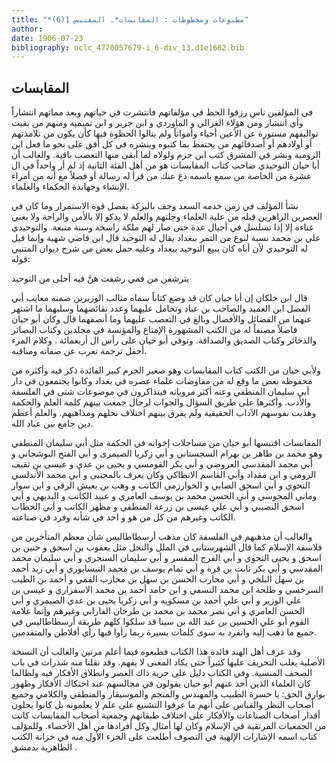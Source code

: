 ```yaml
---
title: "*مطبوعات ومخطوطات : المقابسات*. المقتبس 1(6)"
author: 
date: 1906-07-23
bibliography: oclc_4770057679-i_6-div_13.d1e1602.bib
---
```




##  المقابسات 


 في المؤلفين ناس رزقوا الحظ في مؤلفاتهم فانتشرت في حياتهم وبعد مماتهم انتشاراً وأي انتشار ومن هؤلاء  الغزالي  و  الماوردي  و  ابن جرير  و  ابن تميمية  ومنهم من بقيت تواليفهم مستورة عن الأعين أحياء وأمواتاً ولم ينالوا الحظوة فيها كأن يكون من تلامذتهم أو أولادهم أو أصدقائهم من يحتفظ بما كتبوه وينشره في كل أفق على نحو ما فعل ابن الرومية ونشر في المشرق كتب ابن حزم ولولاه لما أبقى منها التعصب باقية. والغالب أن أبا حيان التوحيدي صاحب كتاب المقابسات هو من أهل الفئة الثانية إذ لم أر واحداً في ال  عشرة  من الخاصة من سمع باسمه دع عنك من قرأ له رسالة أو فصلاً مع أنه من أمراء الإنشاء وجهابذة الحكماء والعلماء. 

 نشأ المؤلف في زمن خدمه السعد وحف بالبركة بفضل قوة الاستمرار وما كان في العصرين الزاهرين قبله من علية العلماء وجلتهم والعلم لا يذكو   إلا بالأمن والراحة ولا يغني غناءه إلا إذا تسلسل في أجيال عدة حتى صار لهم ملكة راسخة وسنة متبعة. والتوحيدي علي بن محمد نسبة لنوع من التمر ببغداد يقال له التوحيد قال ابن قاضي شهبة وإنما قيل له التوحيدي لأن أباه كان يبيع التوحيد ببغداد وعليه حمل بعض من شرح ديوان المتنبي قوله: 

 يترشفن من فمي رشفت   هنَّ فيه أحلى من التوحيد  

 قال ابن خلكان إن أبا حيان كان قد وضع كتاباً سماه مثالب الوزيرين ضمنه معايب أبي الفضل ابن العميد والصاحب بن عباد وتحامل عليهما وعدد نقائصهما وسلبهما ما اشتهر عنهما من الفضائل والأفضال وبالغ في التعصب عليهما وما أنصفهما قال وكان أبو حيان فاضلاً مصنفاً له من الكتب المشهورة الإمتاع والمؤنسة في مجلدين وكتاب البصائر والذخائر وكتاب الصديق والصداقة. وتوفي أبو حيان على رأس ال  أربعمائة  . وكلام المرء أحفل ترجمة تعرب عن صفاته ومناقبه. 

 ولأبي حيان من الكتب كتاب المقابسات وهو صغير الجرم كبير الفائدة ذكر فيه وأكثره من محفوظه بعض ما وقع له من مفاوضات علماء عصره في بغداد وكانوا يجتمعون في دار   أبي سليمان المنطقي  وعنه أكثر مروياته فيتذاكرون في موضوعات شتى في الفلسفة والأدب. وأكثرها على طريق السؤال والجواب لرجال جمعت بينهم كلمة العلم والحكمة وهذبت نفوسهم الآداب الحقيقية ولم يفرق بينهم اختلاف نحلهم ومذاهبهم. والعلم أعظم دين جامع بين عباد الله. 

 المقابسات اقتبسها أبو حيان من مساجلات إخوانه في الحكمة مثل  أبي سليمان المنطقي  وهو  محمد بن طاهر بن بهرام السجستاني  و  أبي زكريا   الصيمرى  و  أبي الفتح البوشجاني  و  أبي محمد المقدسي العروضي  و  أبي بكر القومسي  و  يحيى بن عدي  و  عيسى بن ثقيف الرومي  و  ابن مقداد وأبي القاسم الانطاكي  وكان يعرف بالمجتبى و  أبي محمد الأندلسي النحوي  و  أبي اسحق الصابي  و  الخوارزمي الكاتب  و  وهب بن يعيش الرقي  و  ابن سوار وماني المجوسي  و  أبي الحسن محمد بن يوسف العامري  و  عبيد الكاتب  و  البديهي  و  أبي اسحق النصيبي  و  أبي علي عيسى بن زرعة المنطقي  و  مظهر الكاتب  و  أبي الخطاب الكاتب  وغيرهم من كل من هو و  احد  في شأنه وفرد في صناعته. 

 والغالب أن مذهبهم في الفلسفة كان مذهب  أرسطاطاليس  شأن معظم المتأخرين من فلاسفة الإسلام كما قال  الشهرستاني  في الملل والنحل مثل  يعقوب بن اسحق  و  حنين بن اسحق  و  يحيى النحوي  و  أبي الفرج المفسر  و  أبي سليمان السنجري  و  أبي سليمان محمد المقدسي  و  أبي بكر ثابت بن قرة  و  أبي تمام يوسف بن محمد النيسابوري  و  أبي زيد أحمد بن سهل البلخي  و  أبي محارب الحسن بن سهل بن محارب القمي  و  أحمد بن الطيب السرخسي  و  طلحة ابن محمد النسفي  و  ابن حامد أحمد بن محمد الاسفزاري  و  عيسى بن علي الوزير  و  أبي علي أحمد بن مسكويه  و  أبي زكريا يحيى بن عدي الصيمري  و  أبي الحسن العامري  و  أبي نصر محمد بن محمد بن طرخان الفارابي  وغيرهم وإنما علامة القوم أبو علي الحسين بن عبد الله بن سينا قد سلكوا كلهم طريقة أرسطاطاليس في جميع ما ذهب إليه وانفرد به سوى كلمات يسيرة ربما رأوا فيها رأي أفلاطن والمتقدمين. 

 وقد عرف أهل الهند فائدة هذا الكتاب فطبعوه فيما أعلم مرتين والغالب أن النسخة الأصلية يغلب التحريف عليها كثيراً حتى يكاد المعنى   لا يفهم. وقد نقلنا منه شذرات في باب الصحف المنسية. وفي الكتاب دليل على حرية ذاك العصر وانطلاق الأفكار فيه ولطالما   كان العلماء الذين أخذ عنهم أبو حيان يقولون في مجالسهم عند احتكاك الأفكار وظهور بوارق الحق: يا حسرة الطبيب والمهندس والمنجم والموسيقار والمنطقي والكلامي وجميع أصحاب النظر والقياس على أنهم ما عرفوا التشنيع على علم لا يعلمونه بل كانوا يجلون أقدار أصحاب الصناعات والأفكار على اختلاف طبقاتهم وجمعية أصحاب المقابسات كانت من الجمعيات المرتقية في الإسلام وكان لها أمثال وكل أفرادها من أهل الأخصاء. وللمؤلف كتاب اسمه الإشارات الإلهية في التصوف أطلعت على الجزء الأول منه في  خزانة الكتب الظاهرية بدمشق  . 
